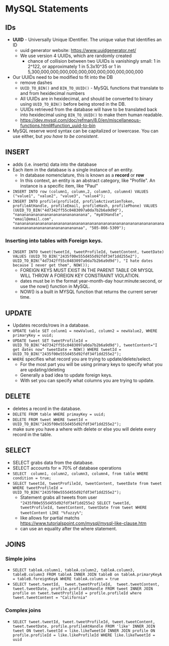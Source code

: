 # MySQL Statements

## IDs
- **UUID** - Universally Unique IDentifier.  The unique value that identifies an ID
    - uuid generator website: https://www.uuidgenerator.net/
    - We use version 4 UUIDs, which are randomly created
        - chance of collision between two UUIDs is vanishingly small: 1 in 2^122, or approximately 1 in 5.3x10^35 or 1 in 5,300,000,000,000,000,000,000,000,000,000,000,000
- Our UUIDs need to be modified to fit into the DB
    - remove dashes
    - `UUID_TO_BIN()` and `BIN_TO_UUID()` - MySQL functions that translate to and from hexidecimal numbers
    - All UUIDs are in hexidecimal, and should be converted to binary using `UUID_TO_BIN()` before being stored in the DB.
    - UUIDs retrieved from the database will have to be translated back into hexidecimal using `BIN_TO_UUID()` to make them human readable.
    - https://dev.mysql.com/doc/refman/8.0/en/miscellaneous-functions.html#function_uuid-to-bin
- MySQL reserve word syntax can be capitalized or lowercase.  You can use either, but *you have to be consistent*.

## INSERT
- adds (i.e. inserts) data into the database
- Each item in the database is a single instance of an entity.
    - In database nomenclature, this is known as a **record** or **row**
    - In this context, an entity is an abstract category, like "Profile".  An instance is a specific item, like "Paul"
- `INSERT INTO row (column1, column,2, column3, column4) VALUES ("value1", "value2", "value3", "value4");`
- `INSERT INTO profile(profileId, profileActivationToken, profileAtHandle, profileEmail, profileHash, profilePhone) VALUES (UUID_TO_BIN("4d7342ff55c0483097a0da7b2b6a9d9d"), "nananananananananananananananana", "myAtHandle", "email@email.com", "nanananananananananananananananananananananananananananananananananananananananananananananananaa", "505-866-5309");`

### Inserting into tables with Foreign keys.
- `INSERT INTO tweet(tweetId, tweetProfileId, tweetContent, tweetDate) VALUES (UUID_TO_BIN("2435f00e555d455d92fdf34f1dd255e2"), UUID_TO_BIN("4d7342ff55c0483097a0da7b2b6a9d9d"), "I hate dates because I never get them", NOW());`
    - FOREIGN KEYS MUST EXIST IN THE PARENT TABLE OR MYSQL WILL THROW A FOREIGN KEY CONSTRAINT VIOLATION.
    - dates must be in the format year-month-day hour:minute:second, or use the now() function in MySQL.
    - NOW() is a built in MYSQL function that returns the current server time.

## UPDATE
- Updates records/rows in a database.
- `UPDATE table SET colunm1 = newValue1, column2 = newValue2, WHERE primaryKey = uuid;`
- `UPDATE tweet SET tweetProfileId = UUID_TO_BIN("4d7342ff55c0483097a0da7b2b6a9d9d"), tweetContent="I get dates now" tweetDate = NOW() WHERE tweetId = UUID_TO_BIN("2435f00e555d455d92fdf34f1dd255e2");`
- `WHERE` specifies what record you are trying to update/delete/select.
    - For the most part you will be using primary keys to specify what you are updating/deleting
    - Generally a bad idea to update foreign keys.
    - With set you can specify what columns you are trying to update.

## DELETE
- deletes a record in the database.
- `DELETE FROM table WHERE primayKey = uuid;`
- `DELETE FROM tweet WHERE tweetId = UUID_TO_BIN("2435f00e555d455d92fdf34f1dd255e2");`
- make sure you have a where with delete or else you will delete every record in the table.

## SELECT
- SELECT grabs data from the database.
- SELECT accounts for ≈ 70% of database operations
- `SELECT  column1, column2, column3, column4, from table WHERE condition = true;`
- `SELECT tweetId, tweetProfileId, tweetContent, tweetDate from tweet WHERE tweetProfileId = UUID_TO_BIN("2435f00e555d455d92fdf34f1dd255e2");`
    - Statement grabs all tweets from user `"2435f00e555d455d92fdf34f1dd255e2 SELECT tweetId, tweetProfileId, tweetContent, tweetDate from tweet WHERE tweetContent LIKE "%fuzzy%"`;
    - like allows for partial matchs https://www.tutorialspoint.com/mysql/mysql-like-clause.htm
    - can use an equality after the where statement.

## JOINS
### Simple joins
- `SELECT tableA.column1, tableA.column2, tableA.column3, tableB.column3 FROM tableA INNER JOIN tableB on tableA.primaryKeyA = tableB.foreignKeyA WHERE tableA.column = true`
- `SELECT tweet.tweetId,  tweet.tweetProfileId,  tweet.tweetContent, tweet.tweetDate, profile.profileAtHandle FROM tweet INNER JOIN profile on tweet.tweetProfileId = profile.profileId where tweet.tweetContent = "California"`
### Complex joins
- `SELECT tweet.tweetId, tweet.tweetProfileId, tweet.tweetContent, tweet.tweetDate, profile.profileAtHandle FROM 'like' INNER JOIN tweet ON tweet.tweetId = like.likeTweetId INNER JOIN profile ON profile.profileId = like.likeProfileId WHERE like.likeTweetId = uuid`
